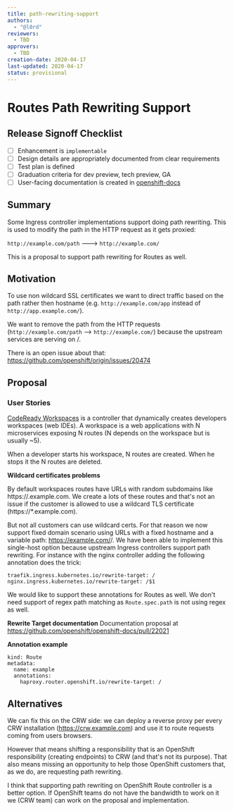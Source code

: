 ```yaml
---
title: path-rewriting-support
authors:
  - "@l0rd"
reviewers:
  - TBD
approvers:
  - TBD
creation-date: 2020-04-17
last-updated: 2020-04-17
status: provisional
---
```


# Routes Path Rewriting Support

## Release Signoff Checklist

- [ ] Enhancement is `implementable`
- [ ] Design details are appropriately documented from clear requirements
- [ ] Test plan is defined
- [ ] Graduation criteria for dev preview, tech preview, GA
- [ ] User-facing documentation is created in [openshift-docs](https://github.com/openshift/openshift-docs/)

## Summary

Some Ingress controller implementations support doing path rewriting. This is
used to modify the path in the HTTP request as it gets proxied:

`http://example.com/path` ---> `http://example.com/`

This is a proposal to support path rewriting for Routes as well.

## Motivation

To use non wildcard SSL certificates we want to direct traffic based on the path
rather then hostname (e.g. `http://example.com/app` instead of
`http://app.example.com/`).

We want to remove the path from the HTTP requests (`http://example.com/path` -->
`http://example.com/`) because the upstream services are serving on /.

There is an open issue about that: <https://github.com/openshift/origin/issues/20474>

## Proposal

### User Stories

[CodeReady Workspaces](https://developers.redhat.com/products/codeready-workspaces/overview)
is a controller that dynamically creates developers workspaces (web IDEs). A
workspace is a web applications with N microservices exposing N routes (N
depends on the workspace but is usually ~5).

When a developer starts his workspace, N routes are created. When he stops it
the N routes are deleted.

**Wildcard certificates problems**

By default workspaces routes have URLs with random subdomains like
https://<random-part>.example.com. We create a lots of these routes and
that's not an issue if the customer is allowed to use a wildcard TLS
certificate (https://*.example.com).

But not all customers can use wildcard certs. For that reason we now support
fixed domain scenario using URLs with a fixed hostname and a variable path:
https://example.com/<random-part>/. We have been able to implement this
single-host option because upstream Ingress controllers support path rewriting.
For instance with the nginx controller adding the following annotation does
the trick:

`traefik.ingress.kubernetes.io/rewrite-target: /`
`nginx.ingress.kubernetes.io/rewrite-target: /$1`

We would like to support these annotations for Routes as well.
We don't need support of regex path matching as `Route.spec.path` is not using regex as well.

**Rewrite Target documentation**
Documentation proposal at https://github.com/openshift/openshift-docs/pull/22021

**Annotation example**

```
kind: Route
metadata:
  name: example
  annotations:
    haproxy.router.openshift.io/rewrite-target: /
```

## Alternatives

We can fix this on the CRW side: we can deploy a reverse proxy per every CRW
installation (https://crw.example.com) and use it to route requests coming from
users browsers.

However that means shifting a responsibility that is an OpenShift responsibility
(creating endpoints) to CRW (and that's not its purpose). That also means missing
an opportunity to help those OpenShift customers that, as we do, are requesting
path rewriting.

I think that supporting path rewriting on OpenShift Route controller is a better
option. If OpenShift teams do not have the bandwidth to work on it we (CRW team)
can work on the proposal and implementation.
